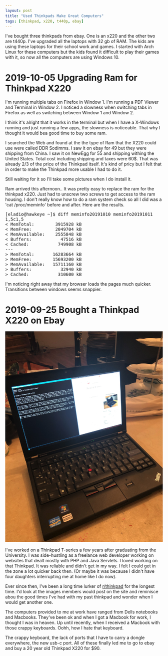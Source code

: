 ```yaml
---
layout: post
title: "Used Thinkpads Make Great Computers"
tags: [thinkpad, x220, t440p, ebay]
---
```

I've bought three thinkpads from ebay.  One is an x220 and the other two are t440p.  I've upgraded all the laptops with 32 gb of RAM.
The kids are using these laptops for their school work and games.  I started with Arch Linux for these computers but the kids found it difficult to play their games with it, so now all the computers are using Windows 10.

# 2019-10-05 Upgrading Ram for Thinkpad X220

I'm running multiple tabs on Firefox in Window 1. I'm running a PDF Viewer and Terminal in Window 2.  I noticed a slowness when switching tabs in Firefox as well as switching between Window 1 and Window 2.

I think it's alright that it works in the terminal but when I have a X-Windows running and just running a few apps, the slowness is noticeable.
That why I thought it would bea good time to buy some ram.

I searched the Web and found at the the type of Ram that the X220 could use were called DDR Sodimms.
I saw it on ebay for 49 but they were shipping from China.  I saw it on NewEgg for 55 and shipping withing the United States.  Total cost including shipping and taxes were 60$.   That was already 2/3 of the price of the Thinkpad itself.  It's kind of pricy but I felt that in order to make the Thinkpad more usable I had to do it.

Still waiting for it so I'll take some pictures when I do install it.

Ram arrived this afternoon.. It was pretty easy to replace the ram for the thinkpad x220.  Just had to unscrew two screws to get access to the ram housing.  I don't really know how to do a ram system check so all I did was a 'cat /proc/meminfo' before and after.  Here are the results.

<pre>
[eladio@hawkeye ~]$ diff meminfo20191010 meminfo20191011
1,5c1,5
< MemTotal:        3915928 kB
< MemFree:         2049704 kB
< MemAvailable:    2555848 kB
< Buffers:           47516 kB
< Cached:           749908 kB
---
> MemTotal:       16283664 kB
> MemFree:        15693200 kB
> MemAvailable:   15711160 kB
> Buffers:           32940 kB
> Cached:           310600 kB
</pre>

I'm noticing right away that my browser loads the pages much quicker. Transitions between windows seems snappier.

# 2019-09-25 Bought a Thinkpad X220 on Ebay

![thinkpad-x220](/assets/thinkpad-x220.jpg)

I've worked on a Thinkpad T-series a few years after graduating from the University.  I was side-hustling as a freelance web developer working on websites that dealt mostly with PHP and Java Servlets.  I loved working on that Thinkpad.  It was reliable and didn't get in my way. I felt I could get in the zone a lot quicker back then.  (Or maybe it was because I didn't have four daughters interrupting me at home like I do now).

Ever since then, I've been a long time lurker of [r/thinkpad](https://www.reddit.com/r/thinkpad/) for the longest time.  I'd look at the images members would post on the site and reminisce abou the good times I've had with my past thinkpad and wonder when I would get another one.

The computers provided to me at work have ranged from Dells notebooks and Macbooks.  They've been ok and when I got a Macbook for work, I thought I was in heaven. Up until recently, when I received a Macbook with those crappy keyboards.  Oohh, how I hate that keyboard.

The crappy keyboard, the lack of ports that I have to carry a dongle everywhere, the new usb-c port.  All of these finally led me to go to ebay and buy a 20 year old Thinkpad X220 for $90.

